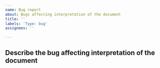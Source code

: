 ```yaml
---
name: Bug report
about: Bugs affecting interpretation of the document
title: ''
labels: 'Type: bug'
assignees: ''

---
```


## Describe the bug affecting interpretation of the document
